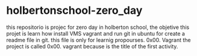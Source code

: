 # holbertonschool-zero_day
this repositorio is projec for zero day in holberton school, the objetive this projet is learn how install VMS vagrant and run git in ubuntu for create a readme file in git.
this file is only for learnig propourses.
0x00. Vagrant
the project is called 0x00. vagrant because is the title of the first activity.
